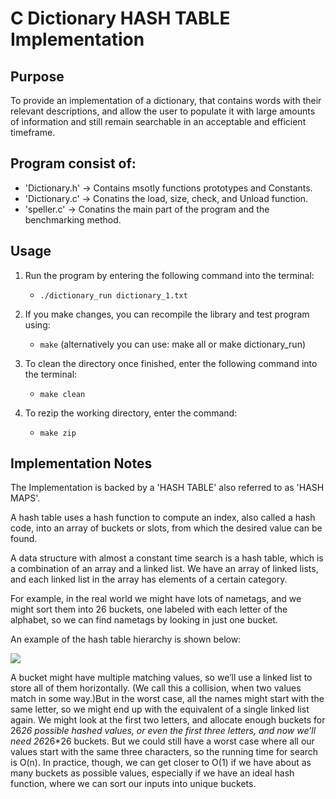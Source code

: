 # C Dictionary HASH TABLE Implementation

## Purpose 
To provide an implementation of a dictionary, that contains words with their relevant descriptions, and allow the user to   populate it with large amounts of information and still remain searchable in an acceptable and efficient timeframe.

## Program consist of:

* 'Dictionary.h' -> Contains msotly functions prototypes and Constants.
* 'Dictionary.c' -> Conatins the load, size, check, and Unload function.
* 'speller.c'    -> Conatins the main part of the program and the benchmarking method.

## Usage
1. Run the program by entering the following command into the terminal:
    * `./dictionary_run dictionary_1.txt`
    
2. If you make changes, you can recompile the library and test program using:
    * `make` (alternatively you can use: make all or make dictionary_run)

3. To clean the directory once finished, enter the following command into the terminal:
    * `make clean`

4. To rezip the working directory, enter the command:
    * `make zip`
    
## Implementation Notes

The Implementation is backed by a 'HASH TABLE' also referred to as 'HASH MAPS'.

A hash table uses a hash function to compute an index, also called a hash code, into an array of buckets or slots, from which the desired value can be found.

A data structure with almost a constant time search is a hash table, which is a combination of an array and a linked list. We have an array of linked lists, and each linked list in the array has elements of a certain category. 

For example, in the real world we might have lots of nametags, and we might sort them into 26 buckets, one labeled with each letter of the alphabet, so we can find nametags by looking in just one bucket.

An example of the hash table hierarchy is shown below:

![](/image.png)

A bucket might have multiple matching values, so we’ll use a linked list to store all of them horizontally. (We call this a collision, when two values match in some way.)But in the worst case, all the names might start with the same letter, so we might end up with the equivalent of a single linked list again. We might look at the first two letters, and allocate enough buckets for 26*26 possible hashed values, or even the first three letters, and now we’ll need 26*26*26 buckets. But we could still have a worst case where all our values start with the same three characters, so the running time for search is O(n). In practice, though, we can get closer to O(1) if we have about as many buckets as possible values, especially if we have an ideal hash function, where we can sort our inputs into unique buckets.
